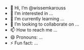 - 👋 Hi, I’m @wissemkarouss
- 👀 I’m interested in ...
- 🌱 I’m currently learning ...
- 💞️ I’m looking to collaborate on ...
- 📫 How to reach me ...
- 😄 Pronouns: ...
- ⚡ Fun fact: ...

<!---
wissemkarouss/wissemkarouss is a ✨ special ✨ repository because its `README.md` (this file) appears on your GitHub profile.
You can click the Preview link to take a look at your changes.
--->
